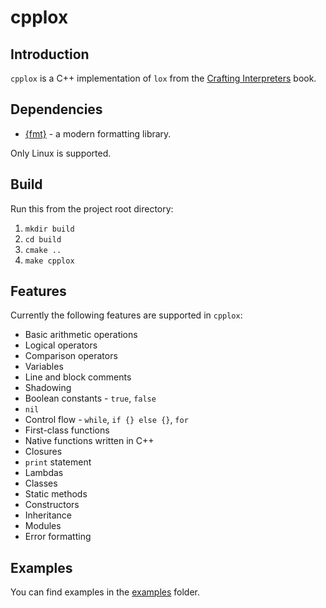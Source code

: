 # cpplox

## Introduction

`cpplox` is a C++ implementation of `lox` from the [Crafting Interpreters](https://craftinginterpreters.com/) book.

## Dependencies

- [{fmt}](https://github.com/fmtlib/fmt) - a modern formatting library.

Only Linux is supported.

## Build

Run this from the project root directory:  
1. `mkdir build`  
2. `cd build`  
3. `cmake ..`  
4. `make cpplox`

## Features

Currently the following features are supported in `cpplox`:  

- Basic arithmetic operations  
- Logical operators
- Comparison operators
- Variables
- Line and block comments
- Shadowing
- Boolean constants - `true`, `false`
- `nil`
- Control flow - `while`, `if {} else {}`, `for`
- First-class functions
- Native functions written in C++
- Closures
- `print` statement
- Lambdas
- Classes
- Static methods
- Constructors
- Inheritance
- Modules
- Error formatting

## Examples

You can find examples in the [examples](./examples) folder.